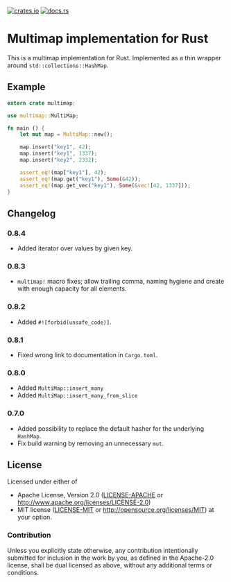 [![crates.io](http://meritbadge.herokuapp.com/multimap)](https://crates.io/crates/multimap)
[![docs.rs](https://docs.rs/multimap/badge.svg)](https://docs.rs/multimap/)

# Multimap implementation for Rust

This is a multimap implementation for Rust. Implemented as a thin wrapper around
`std::collections::HashMap`.

## Example

````rust
extern crate multimap;

use multimap::MultiMap;

fn main () {
    let mut map = MultiMap::new();

    map.insert("key1", 42);
    map.insert("key1", 1337);
    map.insert("key2", 2332);

    assert_eq!(map["key1"], 42);
    assert_eq!(map.get("key1"), Some(&42));
    assert_eq!(map.get_vec("key1"), Some(&vec![42, 1337]));
}
````

## Changelog

### 0.8.4

* Added iterator over values by given key.

### 0.8.3

* `multimap!` macro fixes; allow trailing comma, naming hygiene and create with enough capacity for all elements.

### 0.8.2

* Added ```#![forbid(unsafe_code)]```.

### 0.8.1

* Fixed wrong link to documentation in `Cargo.toml`.

### 0.8.0

* Added ```MultiMap::insert_many```
* Added ```MultiMap::insert_many_from_slice```

### 0.7.0

* Added possibility to replace the default hasher for the underlying ```HashMap```.
* Fix build warning by removing an unnecessary ```mut```.

## License

Licensed under either of
 * Apache License, Version 2.0 ([LICENSE-APACHE](LICENSE-APACHE) or http://www.apache.org/licenses/LICENSE-2.0)
 * MIT license ([LICENSE-MIT](LICENSE-MIT) or http://opensource.org/licenses/MIT)
at your option.

### Contribution

Unless you explicitly state otherwise, any contribution intentionally submitted
for inclusion in the work by you, as defined in the Apache-2.0 license, shall be dual licensed as above, without any
additional terms or conditions.
